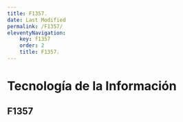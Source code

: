 ```yaml
---
title: F1357.
date: Last Modified
permalink: /F1357/
eleventyNavigation:
    key: f1357
    order: 2
    title: F1357.
---
```

# Tecnología de la Información
## F1357
